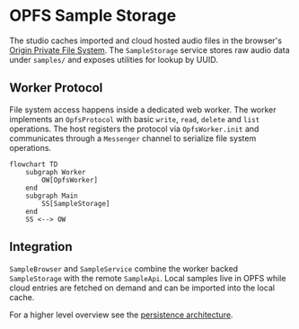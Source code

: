 # OPFS Sample Storage

The studio caches imported and cloud hosted audio files in the browser's
[Origin Private File System](https://developer.mozilla.org/docs/Web/API/File_System_Access_API/Origin_private_file_system).
The `SampleStorage` service stores raw audio data under `samples/` and exposes
utilities for lookup by UUID.

## Worker Protocol

File system access happens inside a dedicated web worker. The worker implements
an `OpfsProtocol` with basic `write`, `read`, `delete` and `list` operations.
The host registers the protocol via `OpfsWorker.init` and communicates through a
`Messenger` channel to serialize file system operations.

```mermaid
flowchart TD
    subgraph Worker
        OW[OpfsWorker]
    end
    subgraph Main
        SS[SampleStorage]
    end
    SS <--> OW
```

## Integration

`SampleBrowser` and `SampleService` combine the worker backed `SampleStorage`
with the remote `SampleApi`. Local samples live in OPFS while cloud entries are
fetched on demand and can be imported into the local cache.

For a higher level overview see the [persistence
architecture](./persistence.md).

